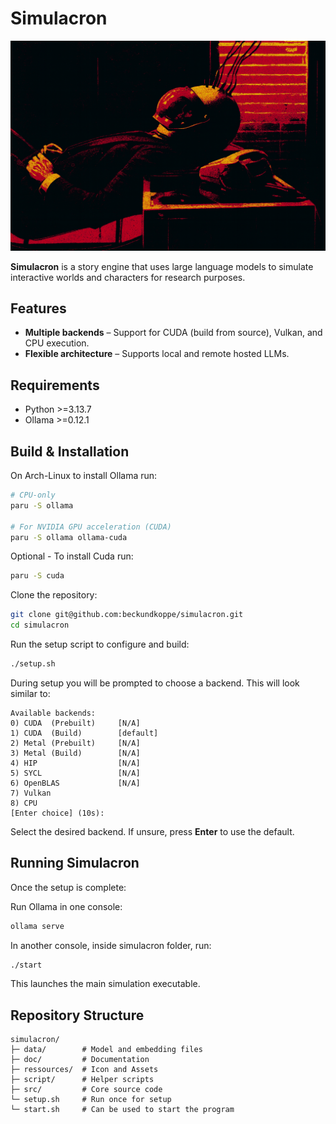 # Simulacron

<p align="center">
   <img alt="" src="resources/banner.png" width="512" />
</p>

**Simulacron** is a story engine that uses large language models to simulate interactive worlds and characters for research purposes.

## Features

* **Multiple backends** – Support for CUDA (build from source), Vulkan, and CPU execution.
* **Flexible architecture** – Supports local and remote hosted LLMs.

## Requirements

* Python >=3.13.7
* Ollama >=0.12.1

## Build & Installation

On Arch-Linux to install Ollama run:

```bash
# CPU-only
paru -S ollama

# For NVIDIA GPU acceleration (CUDA)
paru -S ollama ollama-cuda
```

Optional - To install Cuda run:

```bash
paru -S cuda
```

Clone the repository:

```bash
git clone git@github.com:beckundkoppe/simulacron.git
cd simulacron
```

Run the setup script to configure and build:

```bash
./setup.sh
```

During setup you will be prompted to choose a backend. This will look similar to:

```
Available backends:
0) CUDA  (Prebuilt)     [N/A]
1) CUDA  (Build)        [default]
2) Metal (Prebuilt)     [N/A]
3) Metal (Build)        [N/A]
4) HIP                  [N/A]
5) SYCL                 [N/A]
6) OpenBLAS             [N/A]
7) Vulkan
8) CPU
[Enter choice] (10s):
```

Select the desired backend. If unsure, press **Enter** to use the default.

## Running Simulacron

Once the setup is complete:

Run Ollama in one console:
```bash
ollama serve
```

In another console, inside simulacron folder, run:
```bash
./start
```

This launches the main simulation executable.

## Repository Structure

```
simulacron/
├─ data/        # Model and embedding files
├─ doc/         # Documentation
├─ ressources/  # Icon and Assets
├─ script/      # Helper scripts
├─ src/         # Core source code
└─ setup.sh     # Run once for setup
└─ start.sh     # Can be used to start the program
```
